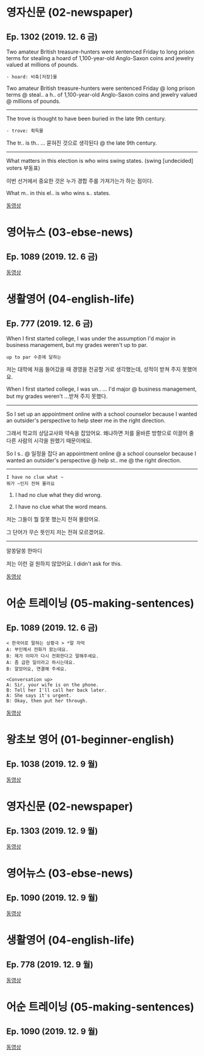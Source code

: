 # 영자신문 (02-newspaper)
## Ep. 1302 (2019. 12. 6 금)

Two amateur British treasure-hunters were sentenced Friday to long prison terms for stealing a hoard of 1,100-year-old Anglo-Saxon coins and jewelry valued at millions of pounds. 

    - hoard: 비축[저장]물

Two amateur British treasure-hunters were sentenced Friday @ long prison terms @ steal.. a h.. of 1,100-year-old Anglo-Saxon coins and jewelry valued @ millions of pounds. 

---
The trove is thought to have been buried in the late 9th century.

    - trove: 획득물

The tr.. is th.. ... 묻혀진 것으로 생각된다 @ the late 9th century.

---
What matters in this election is who wins swing states.
 (swing [undecided] voters 부동표)

이번 선거에서 중요한 것은 누가 경합 주를 가져가는가 하는 점이다.

What m.. in this el.. is who wins s.. states.

[동영상](http://home.ebse.co.kr/engnewspaper/replay/3/list?courseId=ER2012M0ENR01ZZ&stepId=ET2012M0ENR0101)

# 영어뉴스 (03-ebse-news)
## Ep. 1089 (2019. 12. 6 금)

[동영상](http://home.ebse.co.kr/ebsenews/replay/3/list?courseId=ER2016G0NEW01ZZ&stepId=ET2016G0NEW0101)

# 생활영어 (04-english-life)
## Ep. 777 (2019. 12. 6 금)

When I first started college, I was under the assumption I'd major in business management, but my grades weren't up to par. 

    up to par 수준에 달하는 

저는 대학에 처음 들어갔을 때 경영을 전공할 거로 생각했는데, 성적이 받쳐 주지 못했어요. 

When I first started college, I was un.. ... I'd major @ business management, but my grades weren't ...받쳐 주지 못했다. 

---
So I set up an appointment online with a school counselor 
because I wanted an outsider's perspective to help steer me in the right direction. 

그래서 학교의 상담교사와 약속을 잡았어요. 
왜냐하면 저를 올바른 방향으로 이끌어 줄 다른 사람의 시각을 원했기 때문이에요. 

So I s.. @ 일정을 잡다 an appointment online @ a school counselor 
because I wanted an outsider's perspective @ help st.. me @ the right direction. 

---
    I have no clue what ~
    뭐가 ~인지 전혀 몰라요

1. I had no clue what they did wrong.

2. I have no clue what the word means.

저는 그들이 뭘 잘못 했는지 전혀 몰랐어요. 

그 단어가 무슨 뜻인지 저는 전혀 모르겠어요. 

---
알쏭달쏭 한마디 

저는 이런 걸 원하지 않았어요.
I didn't ask for this.

[동영상](http://home.ebse.co.kr/englishlife/replay/3/list?courseId=ER2017H0ENG01ZZ&stepId=ET2017H0ENG0101)

# 어순 트레이닝 (05-making-sentences)
## Ep. 1089 (2019. 12. 6 금)

    < 한국어로 말하는 상황극 > *말 자막
    A: 부인께서 전화가 왔는데요. 
    B: 제가 이따가 다시 전화한다고 말해주세요. 
    A: 좀 급한 일이라고 하시는데요. 
    B: 알았어요, 연결해 주세요.  
    
    <Conversation up>
    A: Sir, your wife is on the phone. 
    B: Tell her I'll call her back later. 
    A: She says it's urgent. 
    B: Okay, then put her through.

[동영상](http://home.ebse.co.kr/10mins_mason/replay/3/list?courseId=ER2015G0MAY01ZZ&stepId=ET2015G0MAY0101)

# 왕초보 영어 (01-beginner-english)
## Ep. 1038 (2019. 12. 9 월)

[동영상](http://home.ebse.co.kr/beginnerenglish/replay/3/list?courseId=ER2016G0BEG01ZZ&stepId=ET2016G0BEG0101)

# 영자신문 (02-newspaper)
## Ep. 1303 (2019. 12. 9 월)

[동영상](http://home.ebse.co.kr/engnewspaper/replay/3/list?courseId=ER2012M0ENR01ZZ&stepId=ET2012M0ENR0101)


# 영어뉴스 (03-ebse-news)
## Ep. 1090 (2019. 12. 9 월)

[동영상](http://home.ebse.co.kr/ebsenews/replay/3/list?courseId=ER2016G0NEW01ZZ&stepId=ET2016G0NEW0101)

# 생활영어 (04-english-life)
## Ep. 778 (2019. 12. 9 월)

[동영상](http://home.ebse.co.kr/englishlife/replay/3/list?courseId=ER2017H0ENG01ZZ&stepId=ET2017H0ENG0101)

# 어순 트레이닝 (05-making-sentences)
## Ep. 1090 (2019. 12. 9 월)

[동영상](http://home.ebse.co.kr/10mins_mason/replay/3/list?courseId=ER2015G0MAY01ZZ&stepId=ET2015G0MAY0101)
